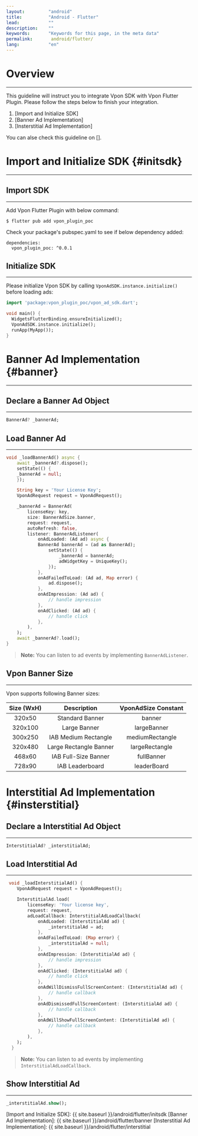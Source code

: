 ```yaml
---
layout:         "android"
title:          "Android - Flutter"
lead:           ""
description:    ""
keywords:       "Keywords for this page, in the meta data"
permalink:       android/flutter/
lang:           "en"
---
```

# Overview
---

This guideline will instruct you to integrate Vpon SDK with Vpon Flutter Plugin. Please follow the steps below to finish your integration.

1. [Import and Initialize SDK]
2. [Banner Ad Implementation]
3. [Insterstitial Ad Implementation]

You can alse check this guideline on [].

# Import and Initialize SDK {#initsdk}
---

## Import SDK
---

Add Vpon Flutter Plugin with below command:

```
$ flutter pub add vpon_plugin_poc
```

Check your package's pubspec.yaml to see if below dependency added:

```
dependencies:
  vpon_plugin_poc: ^0.0.1
```

## Initialize SDK
---

Please initialize Vpon SDK by calling `VponAdSDK.instance.initialize()` before loading ads:

```dart
import 'package:vpon_plugin_poc/vpon_ad_sdk.dart';

void main() {
  WidgetsFlutterBinding.ensureInitialized();
  VponAdSDK.instance.initialize();
  runApp(MyApp());
}
```

# Banner Ad Implementation {#banner}
---

## Declare a Banner Ad Object
---

```dart
BannerAd? _bannerAd;
```

## Load Banner Ad 
---

```dart
void _loadBannerAd() async {
    await _bannerAd?.dispose();
    setState(() {
    _bannerAd = null;
    });

    String key = 'Your License Key';
    VponAdRequest request = VponAdRequest();

    _bannerAd = BannerAd(
        licenseKey: key,
        size: BannerAdSize.banner,
        request: request,
        autoRefresh: false,
        listener: BannerAdListener(
            onAdLoaded: (Ad ad) async {
            BannerAd bannerAd = (ad as BannerAd);
                setState(() {
                    _bannerAd = bannerAd;
                    adWidgetKey = UniqueKey();
                });
            },
            onAdFailedToLoad: (Ad ad, Map error) {
                ad.dispose();
            },
            onAdImpression: (Ad ad) {
                // handle impression
            },
            onAdClicked: (Ad ad) {
                // handle click
            },
        ),
    );
    await _bannerAd?.load();
}
```

>**Note:** You can listen to ad events by implementing `BannerAdListener`.

## Vpon Banner Size
---
Vpon supports following Banner sizes:

|      Size (WxH)            | Description    |  VponAdSize Constant            |
  :------------------------: | :-------------:| :-----------------------------:
  320x50                     | Standard Banner| banner
  320x100                    | Large Banner   | largeBanner
  300x250                    |IAB Medium Rectangle| mediumRectangle
  320x480                    | Large Rectangle Banner| largeRectangle
  468x60                     |IAB Full-Size Banner| fullBanner
  728x90                     | IAB Leaderboard|  leaderBoard

# Interstitial Ad Implementation {#insterstitial}

## Declare a Interstitial Ad Object
--- 

```dart
InterstitialAd? _interstitialAd;
```

## Load Interstitial Ad 
---

```dart
 void _loadInterstitialAd() {
    VponAdRequest request = VponAdRequest();

    InterstitialAd.load(
        licenseKey: 'Your license key',
        request: request,
        adLoadCallback: InterstitialAdLoadCallback(
            onAdLoaded: (InterstitialAd ad) {
                _interstitialAd = ad;
            },
            onAdFailedToLoad: (Map error) {
                _interstitialAd = null;
            },
            onAdImpression: (InterstitialAd ad) {
                // handle impression
            },
            onAdClicked: (InterstitialAd ad) {
                // handle click
            },
            onAdWillDismissFullScreenContent: (InterstitialAd ad) {
                // handle callback
            },
            onAdDismissedFullScreenContent: (InterstitialAd ad) {
                // handle callback
            },
            onAdWillShowFullScreenContent: (InterstitialAd ad) {
                // handle callback
            },
        ),
    );
  }
```

>**Note:** You can listen to ad events by implementing `InterstitialAdLoadCallback`.

## Show Interstitial Ad
---

```dart
_interstitialAd.show();
```


[Import and Initialize SDK]: {{ site.baseurl }}/android/flutter/initsdk
[Banner Ad Implementation]: {{ site.baseurl }}/android/flutter/banner
[Insterstitial Ad Implementation]: {{ site.baseurl }}/android/flutter/interstitial